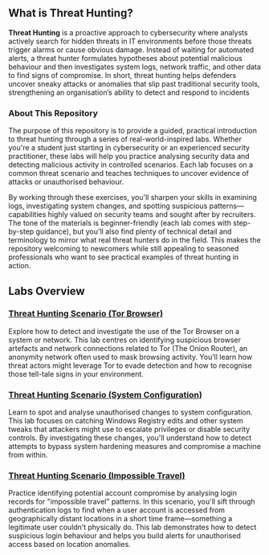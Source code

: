 ## What is Threat Hunting?

**Threat Hunting** is a proactive approach to cybersecurity where analysts actively search for hidden threats in IT environments before those threats trigger alarms or cause obvious damage.
Instead of waiting for automated alerts, a threat hunter formulates hypotheses about potential malicious behaviour and then investigates system logs, network traffic, and other data to find signs of compromise.
In short, threat hunting helps defenders uncover sneaky attacks or anomalies that slip past traditional security tools, strengthening an organisation’s ability to detect and respond to incidents

### About This Repository
The purpose of this repository is to provide a guided, practical introduction to threat hunting through a series of real-world-inspired labs.
Whether you're a student just starting in cybersecurity or an experienced security practitioner, these labs will help you practice analysing security data and detecting malicious activity in controlled scenarios.
Each lab focuses on a common threat scenario and teaches techniques to uncover evidence of attacks or unauthorised behaviour.

By working through these exercises, you'll sharpen your skills in examining logs, investigating system changes, and spotting suspicious patterns—capabilities highly valued on security teams and sought after by recruiters.
The tone of the materials is beginner-friendly (each lab comes with step-by-step guidance), but you'll also find plenty of technical detail and terminology to mirror what real threat hunters do in the field.
This makes the repository welcoming to newcomers while still appealing to seasoned professionals who want to see practical examples of threat hunting in action.

## Labs Overview

### [Threat Hunting Scenario (Tor Browser)](https://github.com/itsrubenclarke/Threat-Hunting/blob/main/Windows-Threats/Tor-Browser/README.md) 
Explore how to detect and investigate the use of the Tor Browser on a system or network.
This lab centres on identifying suspicious browser artefacts and network connections related to Tor (The Onion Router), an anonymity network often used to mask browsing activity.
You’ll learn how threat actors might leverage Tor to evade detection and how to recognise those tell-tale signs in your environment.

### [Threat Hunting Scenario (System Configuration)](https://github.com/itsrubenclarke/Threat-Hunting/blob/main/Windows-Threats/System-Configuration/README.md)
Learn to spot and analyse unauthorised changes to system configuration.
This lab focuses on catching Windows Registry edits and other system tweaks that attackers might use to escalate privileges or disable security controls.
By investigating these changes, you'll understand how to detect attempts to bypass system hardening measures and compromise a machine from within.

### [Threat Hunting Scenario (Impossible Travel)](https://github.com/itsrubenclarke/Threat-Hunting/blob/main/Windows-Threats/Impossible-Travel/README.md)
Practice identifying potential account compromise by analysing login records for "impossible travel" patterns.
In this scenario, you'll sift through authentication logs to find when a user account is accessed from geographically distant locations in a short time frame—something a legitimate user couldn’t physically do.
This lab demonstrates how to detect suspicious login behaviour and helps you build alerts for unauthorised access based on location anomalies.

